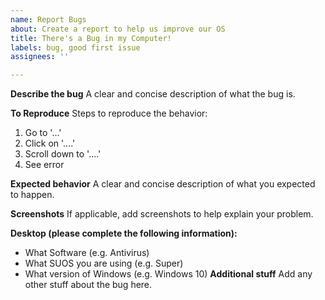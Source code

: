 ```yaml
---
name: Report Bugs
about: Create a report to help us improve our OS
title: There's a Bug in my Computer!
labels: bug, good first issue
assignees: ''

---
```


**Describe the bug**
A clear and concise description of what the bug is.

**To Reproduce**
Steps to reproduce the behavior:
1. Go to '...'
2. Click on '....'
3. Scroll down to '....'
4. See error

**Expected behavior**
A clear and concise description of what you expected to happen.

**Screenshots**
If applicable, add screenshots to help explain your problem.

**Desktop (please complete the following information):**
- What Software (e.g. Antivirus)
- What SUOS you are using (e.g. Super)
- What version of Windows (e.g. Windows 10) 
**Additional stuff**
Add any other stuff about the bug here.
